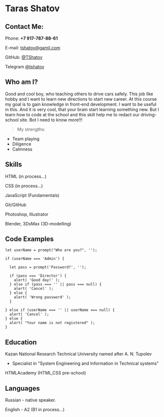 # Taras Shatov

## Contact Me:
Phone: **+7 917-787-88-61**

E-mail: [tshatov@gamil.com](tshatov@gamil.com)

GitHub: [@TShatov](https://github.com/TShatov)

Telegram [@tshatov](https://t.me/tshatov)

## Who am I?
Good and cool boy, who teaching others to drive cars safely. This job like hobby and I want to learn new directions to start new career. At this course my goal is to gain knowledge in front-end development. I want to be useful in this.  And it is very cool, that your brain start learning something new. But I learn how to code at the school and this skill help me to redact our driving-school site. Bot I need to know more!!!
> My strengths:
* Team playing
* Diligence
* Calmness

## Skills
HTML (in process...)

CSS (in process...)

JavaScript (Fundamentals)

Git/GitHub

Photoshop, Illustrator

Blender, 3DsMax (3D-modelling)

## Code Examples
```
let userName = prompt("Who are you?", '');

if (userName === 'Admin') {

  let pass = prompt('Password?', '');

  if (pass === 'Director') {
    alert( 'Good day!' );
  } else if (pass === '' || pass === null) {
    alert( 'Cancel' );
  } else {
    alert( 'Wrong password' );
  }

} else if (userName === '' || userName === null) {
  alert( 'Cancel' );
} else {
  alert( "Your name is not registered" );
}
```

## Education
Kazan National Research Technical University named after A. N. Tupolev
* Specialist in "System Engineering and Information in Technical systems"

HTMLAcademy (HTML,CSS pre-school)

## Languages
Russian - native speaker.

English - A2 (B1 in process…)